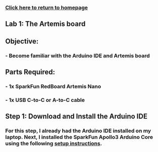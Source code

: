 ### [Click here to return to homepage](https://lyl24.github.io/lyl24-ece4960)

## Lab 1: The Artemis board

## Objective:
### - Become familiar with the Arduino IDE and Artemis board

## Parts Required:
### - 1x SparkFun RedBoard Artemis Nano
### - 1x USB C-to-C or A-to-C cable

## Step 1: Download and Install the Arduino IDE
### For this step, I already had the Arduino IDE installed on my laptop. Next, I installed the SparkFun Apollo3 Arduino Core using the following [setup instructions](https://learn.sparkfun.com/tutorials/artemis-development-with-arduino?_ga=2.30055167.1151850962.1594648676-1889762036.1574524297&_gac=1.19903818.1593457111.Cj0KCQjwoub3BRC6ARIsABGhnyahkG7hU2v-0bSiAeprvZ7c9v0XEKYdVHIIi_-J-m5YLdDBMc2P_goaAtA4EALw_wcB).
